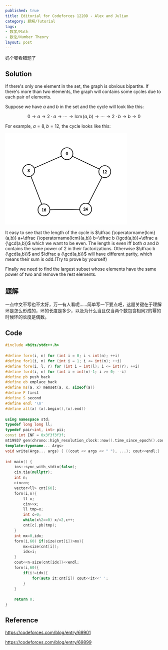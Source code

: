 ```yaml
---
published: true
title: Editorial for Codeforces 1220D - Alex and Julian
category: 题解/Tutorial
tags:
- 数学/Math
- 数论/Number Theory
layout: post
---
```

妈个唧看错题了
<!-- more -->
## Solution

If there's only one element in the set, the graph is obvious bipartite. If there's more than two elements, the graph will contains some cycles due to each pair of elements.

Suppose we have $a$ and $b$ in the set and the cycle will look like this: 

$$0\rightarrow a\rightarrow 2\cdot a \rightarrow\cdots \rightarrow \operatorname{lcm}(a,b)\rightarrow\cdots \rightarrow 2\cdot b \rightarrow b \rightarrow 0$$

For example, $a=8,b=12$, the cycle looks like this:

![Example](/images/CF1220D.png)

It easy to see that the length of the cycle is $\dfrac {\operatorname{lcm}(a,b)} a+\dfrac {\operatorname{lcm}(a,b)} b=\dfrac b {\gcd(a,b)}+\dfrac a {\gcd(a,b)}$ which we want to be even. The length is even iff both $a$ and $b$ contains the same power of 2 in their factorizations. Otherwise $\dfrac b {\gcd(a,b)}$ and $\dfrac a {\gcd(a,b)}$ will have different parity, which means their sum is odd.(Try to prove by yourself)

Finally we need to find the largest subset whose elements have the same power of two and remove the rest elements.

## 题解

一点中文不写也不太好，万一有人看呢……简单写一下要点吧，这题关键在于理解环是怎么形成的，环的长度是多少，以及为什么当且仅当两个数包含相同2的幂的时候环的长度是偶数。

## Code

```cpp
#include <bits/stdc++.h>

#define forn(i, n) for (int i = 0; i < int(n); ++i)
#define for1(i, n) for (int i = 1; i <= int(n); ++i)
#define fore(i, l, r) for (int i = int(l); i <= int(r); ++i)
#define ford(i, n) for (int i = int(n)-1; i >= 0; --i)
#define pb push_back
#define eb emplace_back
#define ms(a, x) memset(a, x, sizeof(a))
#define F first
#define S second
#define endl '\n'
#define all(x) (x).begin(),(x).end()

using namespace std;
typedef long long ll;
typedef pair<int, int> pii;
const int INF = 0x3f3f3f3f;
mt19937 gen(chrono::high_resolution_clock::now().time_since_epoch().count());
template<typename... Args>
void write(Args... args) { ((cout << args << " "), ...); cout<<endl;}

int main() {
    ios::sync_with_stdio(false);
    cin.tie(nullptr);
	int n;
    cin>>n;
    vector<ll> cnt[60];
    forn(i,n){
        ll x;
        cin>>x;
        ll tmp=x;
        int c=0;
        while(x%2==0) x/=2,c++;
        cnt[c].pb(tmp);
    }
    int mx=0,idx;
    forn(i,60) if(size(cnt[i])>mx){
        mx=size(cnt[i]);
        idx=i;
    }
    cout<<n-size(cnt[idx])<<endl;
    forn(i,60){
        if(i!=idx){
            for(auto it:cnt[i]) cout<<it<<' ';
        }
    }

    return 0;
}
```

## Reference

https://codeforces.com/blog/entry/69901

https://codeforces.com/blog/entry/69899